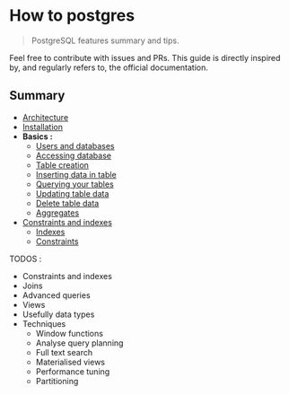 # How to postgres

> PostgreSQL features summary and tips.

Feel free to contribute with issues and PRs.
This guide is directly inspired by, and regularly refers to,
the official documentation.

## Summary

- [Architecture](./architecture.md)
- [Installation](./installation.md)
- **Basics :**
  - [Users and databases](./basics/users_database.md)
  - [Accessing database](./basics/accessing_database.md)
  - [Table creation](./basics/table_creation.md)
  - [Inserting data in table](./basics/inserting_data.md)
  - [Querying your tables](./basics/querying.md)
  - [Updating table data](./basics/updating.md)
  - [Delete table data](./basics/deleting.md)
  - [Aggregates](./basics/aggregates.md)
- [Constraints and indexes](./constraints_indexes)
  - [Indexes](./constraints_indexes/indexes.md)
  - [Constraints](./constraints_indexes/constraints.md)

TODOS :
- Constraints and indexes
- Joins
- Advanced queries
- Views
- Usefully data types
- Techniques
  - Window functions
  - Analyse query planning
  - Full text search
  - Materialised views
  - Performance tuning
  - Partitioning
